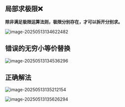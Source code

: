 

## 局部求极限❌

**除非满足极限运算法则，极限分别存在，才可以拆开分别求。**

![image-20250513134622482](C:/Users/HUAWEI/AppData/Roaming/Typora/typora-user-images/image-20250513134622482.png)

## 错误的无穷小等价替换



![image-20250513134536296](C:/Users/HUAWEI/AppData/Roaming/Typora/typora-user-images/image-20250513134536296.png)

## 正确解法

![image-20250513135212154](C:/Users/HUAWEI/AppData/Roaming/Typora/typora-user-images/image-20250513135212154.png)

![image-20250513135626294](C:/Users/HUAWEI/AppData/Roaming/Typora/typora-user-images/image-20250513135626294.png)

